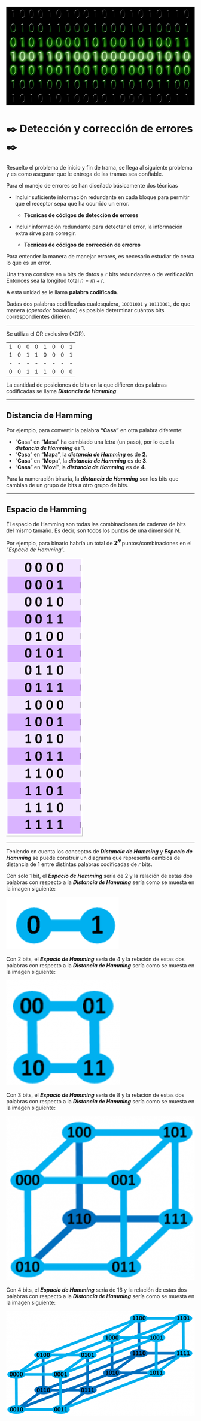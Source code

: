![Welcome](/images/link_layer/Hamming/binary_numbers.jpg)

# ✒️ Detección y corrección de errores ✒️ 

Resuelto el problema de inicio y fin de trama, se llega al siguiente problema y es como asegurar que le entrega de las tramas sea confiable.

Para el manejo de errores se han diseñado básicamente dos técnicas 

- Incluir suficiente información redundante en cada bloque para permitir que el receptor sepa que ha ocurrido un error. 
  - **Técnicas de códigos de detección de errores**

- Incluir información redundante para detectar el error, la información extra sirve para corregir. 
  - **Técnicas de códigos de corrección de errores**

Para entender la manera de manejar errores, es necesario estudiar de cerca lo que es un error.

Una trama consiste en `m` bits de datos y `r` bits redundantes o de verificación. Entonces sea la longitud total $n = m + r$.

A esta unidad se le llama **palabra codificada**.

Dadas dos palabras codificadas  cualesquiera, `10001001` y `10110001`, de que manera (*operador booleano*) es posible determinar cuántos bits correspondientes difieren.

---

Se utiliza el OR exclusivo (XOR).

|    |    |    |    |    |    |    |    |
|:---:|:---:|:---:|:---:|:---:|:---:|:---:|:---:|
| 1  | 0  | 0  | 0  | 1  | 0  | 0  | 1  |
| 1  | 0  | 1  | 1  | 0  | 0  | 0  | 1  |
| \- | \- | \- | \- | \- | \- | \- | \- |
| 0  | 0  | 1  | 1  | 1  | 0  | 0  | 0  |

La cantidad de posiciones de bits en la que difieren dos palabras codificadas se llama ***Distancia de Hamming***.

---

## Distancia de Hamming

Por ejemplo, para convertir la palabra **“Casa”** en otra palabra diferente:

- “**C**asa” en “**M**asa” ha cambiado una letra (un paso), por lo que la ***distancia de Hamming*** es **1**.
- “**C**a**s**a” en “**M**a**p**a”, la ***distancia de Hamming*** es de **2**.
- “**Cas**a” en “**Mop**a”, la ***distancia de Hamming*** es de **3**.
- “**Casa**” en “**Moví**”, la ***distancia de Hamming*** es de **4**.

Para la numeración binaria, la ***distancia de Hamming*** son los bits que cambian de un grupo de bits a otro grupo de bits.

---

## Espacio de Hamming 

El espacio de Hamming son todas las combinaciones de cadenas de bits del mismo tamaño. Es decir, son todos los puntos de una dimensión N.

Por ejemplo, para binario habría un total de $𝟐^𝑵$ puntos/combinaciones en el “*Espacio de Hamming*”.

![Hamming Space 4 bits](/images/link_layer/Hamming/Hamming_Space_4_bits.png)

---

Teniendo en cuenta los conceptos de ***Distancia de Hamming*** y ***Espacio de Hamming*** se puede construir un diagrama que representa cambios de distancia de 1 entre distintas palabras codificadas de *r* bits.

Con solo 1 bit, el ***Espacio de Hamming*** sería de 2 y la relación de estas dos palabras con respecto a la ***Distancia de Hamming*** sería como se muesta en la imagen siguiente: 

![1 bit](/images/link_layer/Hamming/bits/1_bit.png)

Con 2 bits, el ***Espacio de Hamming*** sería de 4 y la relación de estas dos palabras con respecto a la ***Distancia de Hamming*** sería como se muesta en la imagen siguiente: 

![2 bits](/images/link_layer/Hamming/bits/2_bits.png)

Con 3 bits, el ***Espacio de Hamming*** sería de 8 y la relación de estas dos palabras con respecto a la ***Distancia de Hamming*** sería como se muesta en la imagen siguiente: 

![3 bits](/images/link_layer/Hamming/bits/3_bits.png)

Con 4 bits, el ***Espacio de Hamming*** sería de 16 y la relación de estas dos palabras con respecto a la ***Distancia de Hamming*** sería como se muesta en la imagen siguiente: 

![4 bits](/images/link_layer/Hamming/bits/4_bits.png)




